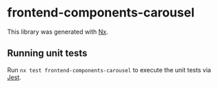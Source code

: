 # frontend-components-carousel

This library was generated with [Nx](https://nx.dev).

## Running unit tests

Run `nx test frontend-components-carousel` to execute the unit tests via [Jest](https://jestjs.io).
